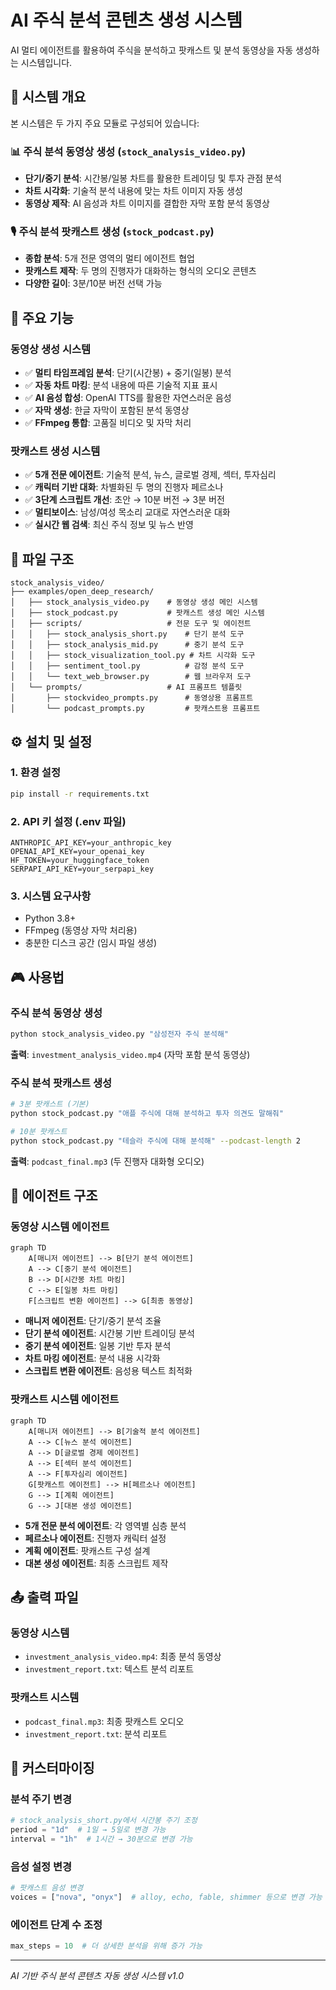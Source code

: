 # AI 주식 분석 콘텐츠 생성 시스템

AI 멀티 에이전트를 활용하여 주식을 분석하고 팟캐스트 및 분석 동영상을 자동 생성하는 시스템입니다.

## 🎯 시스템 개요

본 시스템은 두 가지 주요 모듈로 구성되어 있습니다:

### 📊 주식 분석 동영상 생성 (`stock_analysis_video.py`)
- **단기/중기 분석**: 시간봉/일봉 차트를 활용한 트레이딩 및 투자 관점 분석
- **차트 시각화**: 기술적 분석 내용에 맞는 차트 이미지 자동 생성
- **동영상 제작**: AI 음성과 차트 이미지를 결합한 자막 포함 분석 동영상

### 🎙️ 주식 분석 팟캐스트 생성 (`stock_podcast.py`)
- **종합 분석**: 5개 전문 영역의 멀티 에이전트 협업
- **팟캐스트 제작**: 두 명의 진행자가 대화하는 형식의 오디오 콘텐츠
- **다양한 길이**: 3분/10분 버전 선택 가능

## 🚀 주요 기능

### 동영상 생성 시스템
- ✅ **멀티 타임프레임 분석**: 단기(시간봉) + 중기(일봉) 분석
- ✅ **자동 차트 마킹**: 분석 내용에 따른 기술적 지표 표시
- ✅ **AI 음성 합성**: OpenAI TTS를 활용한 자연스러운 음성
- ✅ **자막 생성**: 한글 자막이 포함된 분석 동영상
- ✅ **FFmpeg 통합**: 고품질 비디오 및 자막 처리

### 팟캐스트 생성 시스템
- ✅ **5개 전문 에이전트**: 기술적 분석, 뉴스, 글로벌 경제, 섹터, 투자심리
- ✅ **캐릭터 기반 대화**: 차별화된 두 명의 진행자 페르소나
- ✅ **3단계 스크립트 개선**: 초안 → 10분 버전 → 3분 버전
- ✅ **멀티보이스**: 남성/여성 목소리 교대로 자연스러운 대화
- ✅ **실시간 웹 검색**: 최신 주식 정보 및 뉴스 반영

## 📁 파일 구조

```
stock_analysis_video/
├── examples/open_deep_research/
│   ├── stock_analysis_video.py    # 동영상 생성 메인 시스템
│   ├── stock_podcast.py           # 팟캐스트 생성 메인 시스템
│   ├── scripts/                   # 전문 도구 및 에이전트
│   │   ├── stock_analysis_short.py    # 단기 분석 도구
│   │   ├── stock_analysis_mid.py      # 중기 분석 도구
│   │   ├── stock_visualization_tool.py # 차트 시각화 도구
│   │   ├── sentiment_tool.py          # 감정 분석 도구
│   │   └── text_web_browser.py        # 웹 브라우저 도구
│   └── prompts/                   # AI 프롬프트 템플릿
│       ├── stockvideo_prompts.py      # 동영상용 프롬프트
│       └── podcast_prompts.py         # 팟캐스트용 프롬프트
```

## ⚙️ 설치 및 설정

### 1. 환경 설정
```bash
pip install -r requirements.txt
```

### 2. API 키 설정 (.env 파일)
```env
ANTHROPIC_API_KEY=your_anthropic_key
OPENAI_API_KEY=your_openai_key
HF_TOKEN=your_huggingface_token
SERPAPI_API_KEY=your_serpapi_key
```

### 3. 시스템 요구사항
- Python 3.8+
- FFmpeg (동영상 자막 처리용)
- 충분한 디스크 공간 (임시 파일 생성)

## 🎮 사용법

### 주식 분석 동영상 생성
```bash
python stock_analysis_video.py "삼성전자 주식 분석해"
```

**출력**: `investment_analysis_video.mp4` (자막 포함 분석 동영상)

### 주식 분석 팟캐스트 생성
```bash
# 3분 팟캐스트 (기본)
python stock_podcast.py "애플 주식에 대해 분석하고 투자 의견도 말해줘"

# 10분 팟캐스트
python stock_podcast.py "테슬라 주식에 대해 분석해" --podcast-length 2
```

**출력**: `podcast_final.mp3` (두 진행자 대화형 오디오)

## 🤖 에이전트 구조

### 동영상 시스템 에이전트

```mermaid
graph TD
    A[매니저 에이전트] --> B[단기 분석 에이전트]
    A --> C[중기 분석 에이전트]
    B --> D[시간봉 차트 마킹]
    C --> E[일봉 차트 마킹]
    F[스크립트 변환 에이전트] --> G[최종 동영상]
```

- **매니저 에이전트**: 단기/중기 분석 조율
- **단기 분석 에이전트**: 시간봉 기반 트레이딩 분석
- **중기 분석 에이전트**: 일봉 기반 투자 분석
- **차트 마킹 에이전트**: 분석 내용 시각화
- **스크립트 변환 에이전트**: 음성용 텍스트 최적화

### 팟캐스트 시스템 에이전트

```mermaid
graph TD
    A[매니저 에이전트] --> B[기술적 분석 에이전트]
    A --> C[뉴스 분석 에이전트]
    A --> D[글로벌 경제 에이전트]
    A --> E[섹터 분석 에이전트]
    A --> F[투자심리 에이전트]
    G[팟캐스트 에이전트] --> H[페르소나 에이전트]
    G --> I[계획 에이전트]
    G --> J[대본 생성 에이전트]
```

- **5개 전문 분석 에이전트**: 각 영역별 심층 분석
- **페르소나 에이전트**: 진행자 캐릭터 설정
- **계획 에이전트**: 팟캐스트 구성 설계
- **대본 생성 에이전트**: 최종 스크립트 제작

## 📤 출력 파일

### 동영상 시스템
- `investment_analysis_video.mp4`: 최종 분석 동영상
- `investment_report.txt`: 텍스트 분석 리포트

### 팟캐스트 시스템
- `podcast_final.mp3`: 최종 팟캐스트 오디오
- `investment_report.txt`: 분석 리포트

## 🔧 커스터마이징

### 분석 주기 변경
```python
# stock_analysis_short.py에서 시간봉 주기 조정
period = "1d"  # 1일 → 5일로 변경 가능
interval = "1h"  # 1시간 → 30분으로 변경 가능
```

### 음성 설정 변경
```python
# 팟캐스트 음성 변경
voices = ["nova", "onyx"]  # alloy, echo, fable, shimmer 등으로 변경 가능
```

### 에이전트 단계 수 조정
```python
max_steps = 10  # 더 상세한 분석을 위해 증가 가능
```

---
*AI 기반 주식 분석 콘텐츠 자동 생성 시스템 v1.0*
